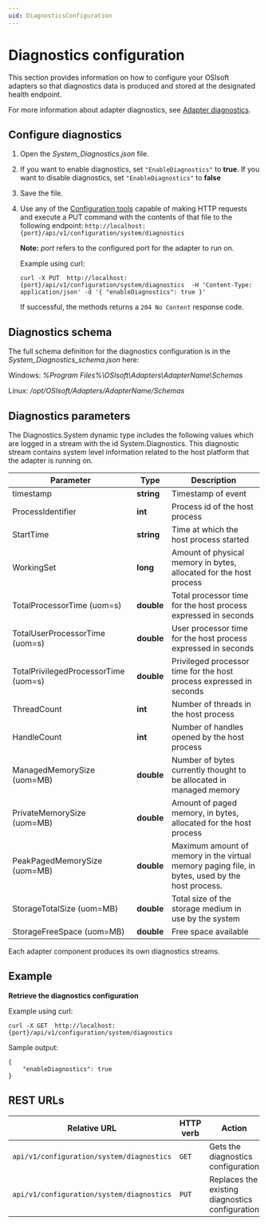 ```yaml
---
uid: DiagnosticsConfiguration
---
```


# Diagnostics configuration

This section provides information on how to configure your OSIsoft adapters so that diagnostics data is produced and stored at the designated health endpoint.

For more information about adapter diagnostics, see [Adapter diagnostics](xref:AdapterDiagnostics).

## Configure diagnostics

1. Open the _System_Diagnostics.json_ file.
2. If you want to enable diagnostics, set `"EnableDiagnostics"` to **true**. If you want to disable diagnostics, set `"EnableDiagnostics"` to **false**
2. Save the file.
3. Use any of the [Configuration tools](xref:ConfigurationTools) capable of making HTTP requests and execute a PUT command with the contents of that file to the following endpoint: `http://localhost:{port}/api/v1/configuration/system/diagnostics`

    **Note:** _port_ refers to the configured port for the adapter to run on.
    
    Example using curl:

    ```
    curl -X PUT  http://localhost:{port}/api/v1/configuration/system/diagnostics  -H 'Content-Type: application/json' -d '{ "enableDiagnostics": true }'
    ```

    If successful, the methods returns a `204 No Content` response code.

## Diagnostics schema

The full schema definition for the diagnostics configuration is in the *System_Diagnostics_schema.json* here:

Windows: *%Program Files%\OSIsoft\Adapters\AdapterName\Schemas*

Linux: */opt/OSIsoft/Adapters/AdapterName/Schemas*

## Diagnostics parameters

The Diagnostics.System dynamic type includes the following values which are logged in a stream with the id System.Diagnostics.
This diagnostic stream contains system level information related to the host platform that the adapter is running on.

| Parameter                           | Type       | Description                                                                       |
| ----------------------------------- | ---------- | --------------------------------------------------------------------------------- |
| timestamp                           | **string** | Timestamp of event                                                                |
| ProcessIdentifier                   | **int**    | Process id of the host process                                                    |
| StartTime                           | **string** | Time at which the host process started                                            |
| WorkingSet                          | **long**   | Amount of physical memory in bytes, allocated for the host process                |
| TotalProcessorTime (uom=s)          | **double** | Total processor time for the host process expressed in seconds                    |
| TotalUserProcessorTime (uom=s)      | **double** | User processor time for the host process expressed in seconds                     |
| TotalPrivilegedProcessorTime (uom=s)|**double**  | Privileged processor time for the host process expressed in seconds               |
| ThreadCount                         | **int**    | Number of threads in the host process                                             |
| HandleCount                         | **int**    | Number of handles opened by the host process                                      |
| ManagedMemorySize (uom=MB)          | **double** | Number of bytes currently thought to be allocated in managed memory               |
| PrivateMemorySize (uom=MB)          | **double** | Amount of paged memory, in bytes, allocated for the host process                  |
| PeakPagedMemorySize (uom=MB)        | **double** | Maximum amount of memory in the virtual memory paging file, in bytes, used by the host process.|
| StorageTotalSize (uom=MB)           | **double** | Total size of the storage medium in use by the system                             |
| StorageFreeSpace (uom=MB)           | **double** | Free space available                                                              |

Each adapter component produces its own diagnostics streams.

## Example

**Retrieve the diagnostics configuration**

Example using curl:

```
curl -X GET  http://localhost:{port}/api/v1/configuration/system/diagnostics
```

Sample output:

```
{
    "enableDiagnostics": true
}
```

## REST URLs

| Relative URL                            | HTTP verb | Action                                          |
| --------------------------------------- | --------- | ----------------------------------------------- |
| `api/v1/configuration/system/diagnostics` | `GET`       | Gets the diagnostics configuration              |
| `api/v1/configuration/system/diagnostics` | `PUT`       | Replaces the existing diagnostics configuration |

